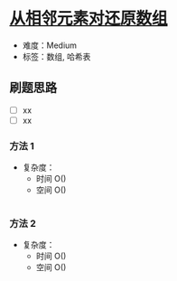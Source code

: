 # [从相邻元素对还原数组](https://leetcode-cn.com/problems/restore-the-array-from-adjacent-pairs/)

- 难度：Medium
- 标签：数组, 哈希表

## 刷题思路

- [ ] xx
- [ ] xx

### 方法 1

- 复杂度：
    - 时间 O()
    - 空间 O()

``` js

```

### 方法 2

- 复杂度：
    - 时间 O()
    - 空间 O()

``` js

```
